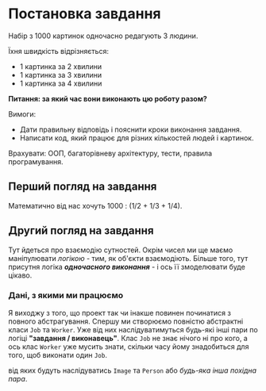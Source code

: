# Постановка завдання

Набір з 1000 картинок одночасно редагують 3 людини.

Їхня швидкість відрізняється:
- 1 картинка за 2 хвилини
- 1 картинка за 3 хвилини
- 1 картинка за 4 хвилини

**Питання: за який час вони виконають цю роботу разом?**

Вимоги:

- Дати правильну відповідь і пояснити кроки виконання завдання.
- Написати код, який працює для різних кількостей людей і картинок.

Врахувати: ООП, багаторівневу архітектуру, тести, правила програмування.

## Перший погляд на завдання 

Математично від нас хочуть 1000 : (1/2 + 1/3 + 1/4).

## Другий погляд на завдання

Тут йдеться про взаємодію сутностей. Окрім чисел ми ще маємо маніпулювати _логікою_ - тим, як об'єкти взаємодіють. Більше того, тут присутня логіка ***одночасного виконання*** - і ось її змоделювати буде цікаво.

### Дані, з якими ми працюємо

Я виходжу з того, що проект так чи інакше повинен починатися з повного абстрагування. Спершу ми створюємо повністю абстрактні класи `Job` та `Worker`. Уже від них наслідуватимуться будь-які інші пари по логіці **"завдання / виконавець"**. Клас `Job` не знає нічого ні про кого, а ось клас `Worker` уже мусить знати, скільки часу йому знадобиться для того, щоб виконати один `Job`. 


від яких будуть наслідуватись `Image` та `Person` або _будь-яка інша похідна пара_.


